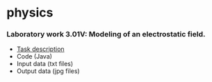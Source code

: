 # physics

<h3>Laboratory work 3.01V: Modeling of an electrostatic field.</h3>
<ul>
  <li><a href = "https://github.com/annchous/physics/blob/master/lab3.01V/lab3.01V.pdf">Task description</a></li>
  <li>Code (Java)</li>
  <li>Input data (txt files)</li>
  <li>Output data (jpg files)</li>
</ul>

